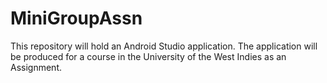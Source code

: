 # MiniGroupAssn
This repository will hold an Android Studio application. The application will be produced for a course in the University of the West Indies as an Assignment.
